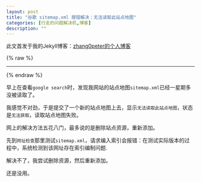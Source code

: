 ```yaml
---
layout: post
title: "谷歌 sitemap.xml 报错解决：无法读取此站点地图"
categories: [行走的问题解决机,博客]
description: ""
---
```


此文首发于我的Jekyll博客：[zhang0peter的个人博客](https://zhang0peter.com)         

{% raw %}
***          
{% endraw %}

早上在查看`google search`时，发现我网站的站点地图`sitemap.xml`已经一星期多没被读取了。

我感觉不对劲，于是提交了一个新的站点地图上去，显示`无法读取此站点地图`，状态是`无法获取`，读取站点地图失败。

网上的解决方法五花八门，最多说的是删除站点资源，重新添加。

先到`网址检查`那里测试`sitemap.xml`，请求编入索引会报错：在测试实际版本的过程中，系统检测到该网址存在索引编制问题.

解决不了，我尝试删除资源，然后重新添加。

还是没用。




